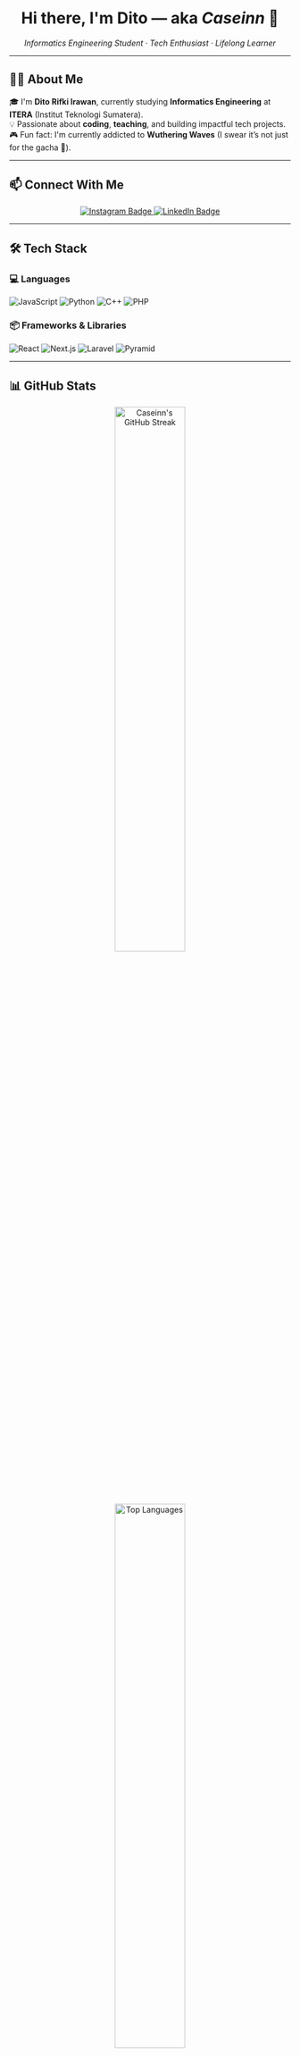 <h1 align="center">Hi there, I'm Dito — aka <i>Caseinn</i> 👋</h1>

<p align="center">
  <em>Informatics Engineering Student · Tech Enthusiast · Lifelong Learner</em>
</p>

---

## 🧑‍💻 About Me

🎓 I'm **Dito Rifki Irawan**, currently studying **Informatics Engineering** at **ITERA** (Institut Teknologi Sumatera).  
💡 Passionate about **coding**, **teaching**, and building impactful tech projects.  
🎮 Fun fact: I'm currently addicted to **Wuthering Waves** (I swear it’s not just for the gacha 🤫).

---

## 📫 Connect With Me

<p align="center">
  <a href="https://www.instagram.com/ditorifkii/" target="_blank" rel="noopener noreferrer">
    <img src="https://img.shields.io/badge/@ditorifkii-E4405F?style=for-the-badge&logo=instagram&logoColor=white" alt="Instagram Badge"/>
  </a>
  <a href="https://www.linkedin.com/in/ditorifkiirawan/" target="_blank" rel="noopener noreferrer">
    <img src="https://img.shields.io/badge/Dito%20Rifki%20Irawan-0A66C2?style=for-the-badge&logo=linkedin&logoColor=white" alt="LinkedIn Badge"/>
  </a>
</p>

---

## 🛠️ Tech Stack

### 💻 Languages
![JavaScript](https://img.shields.io/badge/JavaScript-F7DF1E?style=for-the-badge&logo=javascript&logoColor=black)
![Python](https://img.shields.io/badge/Python-3776AB?style=for-the-badge&logo=python&logoColor=white)
![C++](https://img.shields.io/badge/C++-00599C?style=for-the-badge&logo=cplusplus&logoColor=white)
![PHP](https://img.shields.io/badge/PHP-777BB4?style=for-the-badge&logo=php&logoColor=white)

### 📦 Frameworks & Libraries
![React](https://img.shields.io/badge/React-20232A?style=for-the-badge&logo=react&logoColor=61DAFB)
![Next.js](https://img.shields.io/badge/Next.js-000000?style=for-the-badge&logo=next.js&logoColor=white)
![Laravel](https://img.shields.io/badge/Laravel-FF2D20?style=for-the-badge&logo=laravel&logoColor=white)
![Pyramid](https://img.shields.io/badge/Pyramid-0066CC?style=for-the-badge&logo=python&logoColor=white)

---

## 📊 GitHub Stats

<p align="center">
  <a href="https://github.com/Caseinn">
    <img src="https://github-readme-streak-stats.herokuapp.com/?user=Caseinn&theme=radical&date_format=M%20j%5B%2C%20Y%5D&border_radius=10" 
         alt="Caseinn's GitHub Streak" width="50%" />
  </a>
</p>

<p align="center">
  <a href="https://github.com/Caseinn">
    <img src="https://github-readme-stats.vercel.app/api/top-langs/?username=Caseinn&layout=compact&theme=radical&langs_count=8" 
         alt="Top Languages" width="50%" />
  </a>
</p>

---

## 🧠 Currently Learning

- 🧮 Deep Learning 
- ☁️ LLM

---

<p align="center">
  <i>✨ Keep learning. Keep building. Keep sharing. ✨</i><br/>
  <img src="https://komarev.com/ghpvc/?username=Caseinn&label=Profile+Visitors&style=flat-square&color=brightgreen" alt="visitor badge"/>
</p>
